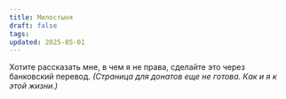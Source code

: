 ```yaml
---
title: Милостыня
draft: false
tags: 
updated: 2025-05-01
---
```

 
Хотите рассказать мне, в чем я не права, сделайте это через банковский перевод.
*(Страница для донатов еще не готова. Как и я к этой жизни.)*